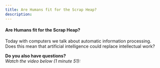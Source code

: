 ```yaml
---
title: Are Humans fit for the Scrap Heap?
description:
---
```


#### Are Humans fit for the Scrap Heap?

Today with computers we talk about automatic information processing. Does this mean that artificial intelligence could replace intellectual work?

**Do you also have questions?**  
_Watch the video below (1 minute 51):_
